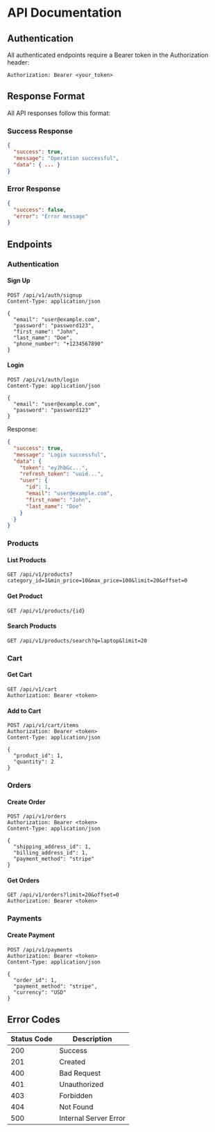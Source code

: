 # API Documentation

## Authentication

All authenticated endpoints require a Bearer token in the Authorization header:

```
Authorization: Bearer <your_token>
```

## Response Format

All API responses follow this format:

### Success Response
```json
{
  "success": true,
  "message": "Operation successful",
  "data": { ... }
}
```

### Error Response
```json
{
  "success": false,
  "error": "Error message"
}
```

## Endpoints

### Authentication

#### Sign Up
```http
POST /api/v1/auth/signup
Content-Type: application/json

{
  "email": "user@example.com",
  "password": "password123",
  "first_name": "John",
  "last_name": "Doe",
  "phone_number": "+1234567890"
}
```

#### Login
```http
POST /api/v1/auth/login
Content-Type: application/json

{
  "email": "user@example.com",
  "password": "password123"
}
```

Response:
```json
{
  "success": true,
  "message": "Login successful",
  "data": {
    "token": "eyJhbGc...",
    "refresh_token": "uuid...",
    "user": {
      "id": 1,
      "email": "user@example.com",
      "first_name": "John",
      "last_name": "Doe"
    }
  }
}
```

### Products

#### List Products
```http
GET /api/v1/products?category_id=1&min_price=10&max_price=100&limit=20&offset=0
```

#### Get Product
```http
GET /api/v1/products/{id}
```

#### Search Products
```http
GET /api/v1/products/search?q=laptop&limit=20
```

### Cart

#### Get Cart
```http
GET /api/v1/cart
Authorization: Bearer <token>
```

#### Add to Cart
```http
POST /api/v1/cart/items
Authorization: Bearer <token>
Content-Type: application/json

{
  "product_id": 1,
  "quantity": 2
}
```

### Orders

#### Create Order
```http
POST /api/v1/orders
Authorization: Bearer <token>
Content-Type: application/json

{
  "shipping_address_id": 1,
  "billing_address_id": 1,
  "payment_method": "stripe"
}
```

#### Get Orders
```http
GET /api/v1/orders?limit=20&offset=0
Authorization: Bearer <token>
```

### Payments

#### Create Payment
```http
POST /api/v1/payments
Authorization: Bearer <token>
Content-Type: application/json

{
  "order_id": 1,
  "payment_method": "stripe",
  "currency": "USD"
}
```

## Error Codes

| Status Code | Description |
|-------------|-------------|
| 200 | Success |
| 201 | Created |
| 400 | Bad Request |
| 401 | Unauthorized |
| 403 | Forbidden |
| 404 | Not Found |
| 500 | Internal Server Error |
